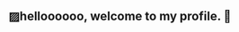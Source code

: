 <h2 dir="auto">▨helloooooo, welcome to my profile. <g-emoji class="g-emoji" alias="balloon" fallback-src="https://github.githubassets.com/images/icons/emoji/unicode/1f388.png">🎈</g-emoji></h2>

<!--
**Samuraiflamesf/samuraiflamesf** is a ✨ _special_ ✨ repository because its `README.md` (this file) appears on your GitHub profile.

Here are some ideas to get you started:

- 🔭 I’m currently working on ...
- 🌱 I’m currently learning ...
- 👯 I’m looking to collaborate on ...
- 🤔 I’m looking for help with ...
- 💬 Ask me about ...
- 📫 How to reach me: ...
- 😄 Pronouns: ...
- ⚡ Fun fact: ...
-->
